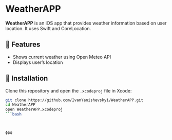 # WeatherAPP

**WeatherAPP** is an iOS app that provides weather information based on user location. It uses Swift and CoreLocation.

## 🌟 Features
- Shows current weather using Open Meteo API
- Displays user’s location

## 🚀 Installation
Clone this repository and open the `.xcodeproj` file in Xcode:

```bash
git clone https://github.com/IvanYanishevskyi/WeatherAPP.git
cd WeatherAPP
open WeatherAPP.xcodeproj
```bash



ффф
